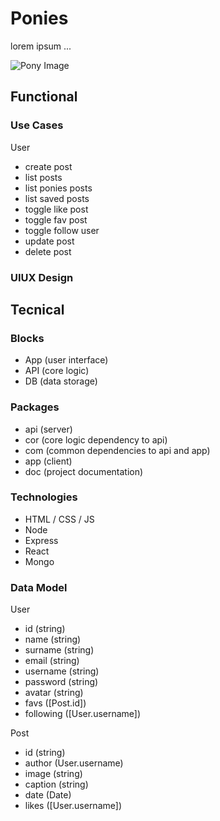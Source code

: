# Ponies

lorem ipsum ...

![Pony Image]('https://i.pinimg.com/564x/f6/21/64/f621641d5082d74385fabb5c2afb62f5.jpg')

## Functional

### Use Cases

User
- create post
- list posts
- list ponies posts
- list saved posts
- toggle like post
- toggle fav post
- toggle follow user
- update post
- delete post

### UIUX Design

<!-- [Figma] MODIFICAR FIGMA -->

## Tecnical

### Blocks

- App (user interface)
- API (core logic)
- DB (data storage)

### Packages

- api (server)
- cor (core logic dependency to api)
- com (common dependencies to api and app)
- app (client)
- doc (project documentation)

### Technologies

- HTML / CSS  / JS
- Node
- Express
- React
- Mongo

### Data Model

User
- id (string)
- name (string)
- surname (string)
- email (string)
- username (string)
- password (string)
- avatar (string)
- favs ([Post.id])
- following ([User.username])

Post
- id (string)
- author (User.username)
- image (string)
- caption (string)
- date (Date)
- likes ([User.username])